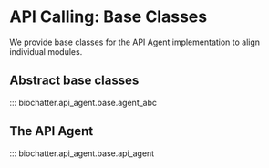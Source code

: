 # API Calling: Base Classes

We provide base classes for the API Agent implementation to align individual
modules.

## Abstract base classes

::: biochatter.api_agent.base.agent_abc

## The API Agent

::: biochatter.api_agent.base.api_agent
